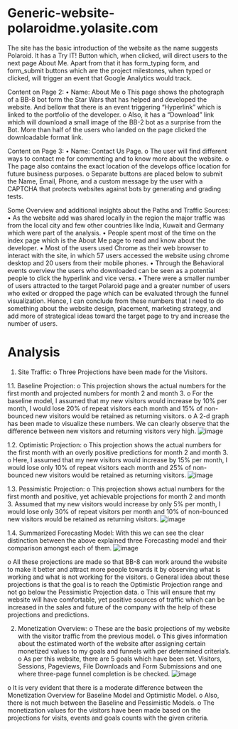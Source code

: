 # Generic-website-polaroidme.yolasite.com
The site has the basic introduction of the website as the name suggests Polaroid. It has a Try IT! Button which, when clicked, will direct users to the next page About Me. Apart from that it has form_typing form, and form_submit buttons which are the project milestones, when typed or clicked, will trigger an event that Google Analytics would track.

Content on Page 2:
•	Name: About Me
o	This page shows the photograph of a BB-8 bot form the Star Wars that has helped and developed the website. And bellow that there is an event triggering “Hyperlink” which is linked to the portfolio of the developer. 
o	Also, it has a “Download” link which will download a small image of the BB-2 bot as a surprise from the Bot. More than half of the users who landed on the page clicked the downloadable format link.

Content on Page 3: 
•	Name: Contact Us Page.
o	The user will find different ways to contact me for commenting and to know more about the website. 
o	The page also contains the exact location of the develops office location for future business purposes.
o	Separate buttons are placed below to submit the Name, Email, Phone, and a custom message by the user with a CAPTCHA that protects websites against bots by generating and grading tests.

Some Overview and additional insights about the Paths and Traffic Sources:
•	As the website add was shared locally in the region the major traffic was from the local city and few other countries like India, Kuwait and Germany which were part of the analysis.
•	People spent most of the time on the index page which is the About Me page to read and know about the developer.
•	Most of the users used Chrome as their web browser to interact with the site, in which 57 users accessed the website using chrome desktop and 20 users from their mobile phones.
•	Through the Behavioral events overview the users who downloaded can be seen as a potential people to click the hyperlink and vice versa.
•	There were a smaller number of users attracted to the target Polaroid page and a greater number of users who exited or dropped the page which can be evaluated through the funnel visualization. Hence, I can conclude from these numbers that I need to do something about the website design, placement, marketing strategy, and add more of strategical ideas toward the target page to try and increase the number of users.
# Analysis

1.	Site Traffic: 
o	Three Projections have been made for the Visitors. 

1.1.	Baseline Projection:
o	This projection shows the actual numbers for the first month and projected numbers for month 2 and month 3. 
o	For the baseline model, I assumed that my new visitors would increase by 10% per month, I would lose 20% of repeat visitors each month and 15% of non-bounced new visitors would be retained as returning visitors.
o	A 2-d graph has been made to visualize these numbers. 
We can clearly observe that the difference between new visitors and returning visitors very high.
![image](https://user-images.githubusercontent.com/48948700/211969221-fb36d6fc-5064-4daf-96ac-621073f23c90.png)

1.2.	Optimistic Projection:
o	This projection shows the actual numbers for the first month with an overly positive predictions for month 2 and month 3. 
o	Here, I assumed that my new visitors would increase by 15% per month, I would lose only 10% of repeat visitors each month and 25% of non-bounced new visitors would be retained as returning visitors.
![image](https://user-images.githubusercontent.com/48948700/211969236-12b088c7-7ec6-4502-a313-f90e2808f585.png)

1.3.	Pessimistic Projection:
o	This projection shows actual numbers for the first month and positive, yet achievable projections for month 2 and month 3.
Assumed that my new visitors would increase by only 5% per month, I would lose only 30% of repeat visitors per month and 10% of non-bounced new visitors would be retained as returning visitors.
![image](https://user-images.githubusercontent.com/48948700/211969311-a47d10b7-ed90-4b58-bab3-ed63ca948975.png)

1.4.	Summarized Forecasting Model:
With this we can see the clear distinction between the above explained three Forecasting model and their comparison amongst each of them.
![image](https://user-images.githubusercontent.com/48948700/211969399-ae96f7e8-eb5c-4403-a74e-c285e9279a7b.png)

o	All these projections are made so that BB-8 can work around the website to make it better and attract more people towards it by observing what is working and what is not working for the visitors. 
o	General idea about these projections is that the goal is to reach the Optimistic Projection range and not go below the Pessimistic Projection data. 
o	This will ensure that my website will have comfortable, yet positive sources of traffic which can be increased in the sales and future of the company with the help of these projections and predictions. 

2.	Monetization Overview: 
o	These are the basic projections of my website with the visitor traffic from the previous model.
o	This gives information about the estimated worth of the website after assigning certain monetized values to my goals and funnels with per determined criteria’s.
o	As per this website, there are 5 goals which have been set. Visitors, Sessions, Pageviews, File Downloads and Form Submissions and one where three-page funnel completion is be checked.
![image](https://user-images.githubusercontent.com/48948700/211969438-bdc8a0b6-6d79-44b3-a06f-3442a3c87e95.png)

o	It is very evident that there is a moderate difference between the Monetization Overview for Baseline Model and Optimistic Model.
o	Also, there is not much between the Baseline and Pessimistic Models. 
o	The monetization values for the visitors have been made based on the projections for visits, events and goals counts with the given criteria. 



